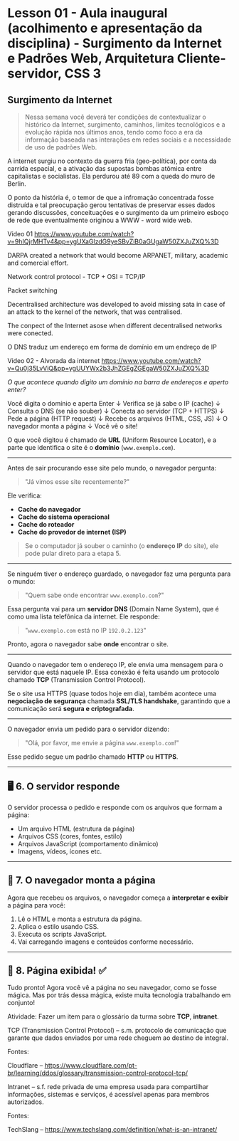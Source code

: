 # Lesson 01 - Aula inaugural (acolhimento e apresentação da disciplina) - Surgimento da Internet e Padrões Web, Arquitetura Cliente-servidor, CSS 3

## Surgimento da Internet

> Nessa semana você deverá ter condições de contextualizar o histórico da Internet, surgimento, caminhos, limites tecnológicos e a evolução rápida nos últimos anos, tendo como foco a era da informação baseada nas interações em redes sociais e a necessidade de uso de padrões Web.

A internet surgiu no contexto da guerra fria (geo-política), por conta da carrida espacial, e a ativação das supostas bombas atômica entre capitalistas e socialistas. Ela perdurou até 89 com a queda do muro de Berlin.

O ponto da história é, o temor de que a infromação concentrada fosse distruída e tal preocupação gerou tentativas de preservar esses dados gerando discussões, conceituações e o surgimento da um primeiro esboço de rede que eventualmente originou a WWW - word wide web.

Video 01
<https://www.youtube.com/watch?v=9hIQjrMHTv4&pp=ygUXaGlzdG9yeSBvZiB0aGUgaW50ZXJuZXQ%3D>

DARPA created a network that would become ARPANET, military, academic and comercial effort.

Network control protocol - TCP + OSI = TCP/IP

Packet switching

Decentralised architecture was developed to avoid missing sata in case of an attack to the kernel of the network, that was centralised.

The conpect of the Internet asose when different decentralised networks were conected.

O DNS traduz um endereço em forma de domínio em um endreço de IP

Video 02 - Alvorada da internet
<https://www.youtube.com/watch?v=Qu0j35LvViQ&pp=ygUUYWx2b3JhZGEgZGEgaW50ZXJuZXQ%3D>

_O que acontece quando digito um domínio na barra de endereços e aperto enter?_

Você digita o domínio e aperta Enter
↓
Verifica se já sabe o IP (cache)
↓
Consulta o DNS (se não souber)
↓
Conecta ao servidor (TCP + HTTPS)
↓
Pede a página (HTTP request)
↓
Recebe os arquivos (HTML, CSS, JS)
↓
O navegador monta a página
↓
Você vê o site!

O que você digitou é chamado de **URL** (Uniform Resource Locator), e a parte que identifica o site é o **domínio** (`www.exemplo.com`).

---

Antes de sair procurando esse site pelo mundo, o navegador pergunta:

> "Já vimos esse site recentemente?"

Ele verifica:

- **Cache do navegador**
- **Cache do sistema operacional**
- **Cache do roteador**
- **Cache do provedor de internet (ISP)**

> Se o computador já souber o caminho (o **endereço IP** do site), ele pode pular direto para a etapa 5.

---

Se ninguém tiver o endereço guardado, o navegador faz uma pergunta para o mundo:

> "Quem sabe onde encontrar `www.exemplo.com`?"

Essa pergunta vai para um **servidor DNS** (Domain Name System), que é como uma lista telefônica da internet. Ele responde:

> "`www.exemplo.com` está no IP `192.0.2.123`"

Pronto, agora o navegador sabe **onde** encontrar o site.

---

Quando o navegador tem o endereço IP, ele envia uma mensagem para o servidor que está naquele IP. Essa conexão é feita usando um protocolo chamado **TCP** (Transmission Control Protocol).

Se o site usa HTTPS (quase todos hoje em dia), também acontece uma **negociação de segurança** chamada **SSL/TLS handshake**, garantindo que a comunicação será **segura e criptografada**.

---

O navegador envia um pedido para o servidor dizendo:

> "Olá, por favor, me envie a página `www.exemplo.com`!"

Esse pedido segue um padrão chamado **HTTP** ou **HTTPS**.

---

## 🖥️ 6. O servidor responde

O servidor processa o pedido e responde com os arquivos que formam a página:

- Um arquivo HTML (estrutura da página)
- Arquivos CSS (cores, fontes, estilo)
- Arquivos JavaScript (comportamento dinâmico)
- Imagens, vídeos, ícones etc.

---

## 🧠 7. O navegador monta a página

Agora que recebeu os arquivos, o navegador começa a **interpretar e exibir** a página para você:

1. Lê o HTML e monta a estrutura da página.
2. Aplica o estilo usando CSS.
3. Executa os scripts JavaScript.
4. Vai carregando imagens e conteúdos conforme necessário.

---

## 🧾 8. Página exibida! ✅

Tudo pronto! Agora você vê a página no seu navegador, como se fosse mágica. Mas por trás dessa mágica, existe muita tecnologia trabalhando em conjunto!

Atividade: Fazer um item para o glossário da turma sobre **TCP**, **intranet**.

TCP (Transmission Control Protocol) – s.m. protocolo de comunicação que garante que dados enviados por uma rede cheguem ao destino de integral.

Fontes:

Cloudflare – <https://www.cloudflare.com/pt-br/learning/ddos/glossary/transmission-control-protocol-tcp/>

Intranet – s.f. rede privada de uma empresa usada para compartilhar informações, sistemas e serviços, é acessível apenas para membros autorizados.

Fontes:

TechSlang – <https://www.techslang.com/definition/what-is-an-intranet/>
